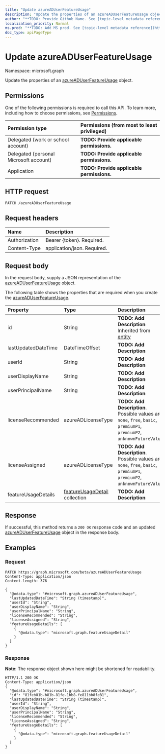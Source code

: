 ```yaml
---
title: "Update azureADUserFeatureUsage"
description: "Update the properties of an azureADUserFeatureUsage object."
author: "**TODO: Provide Github Name. See [topic-level metadata reference](https://msgo.azurewebsites.net/add/document/guidelines/metadata.html#topic-level-metadata)**"
localization_priority: Normal
ms.prod: "**TODO: Add MS prod. See [topic-level metadata reference](https://msgo.azurewebsites.net/add/document/guidelines/metadata.html#topic-level-metadata)**"
doc_type: apiPageType
---
```


# Update azureADUserFeatureUsage
Namespace: microsoft.graph

Update the properties of an [azureADUserFeatureUsage](../resources/azureaduserfeatureusage.md) object.

## Permissions
One of the following permissions is required to call this API. To learn more, including how to choose permissions, see [Permissions](/concepts/permissions-reference.md).

|Permission type|Permissions (from most to least privileged)|
|:---|:---|
|Delegated (work or school account)|**TODO: Provide applicable permissions.**|
|Delegated (personal Microsoft account)|**TODO: Provide applicable permissions.**|
|Application|**TODO: Provide applicable permissions.**|

## HTTP request

<!-- {
  "blockType": "ignored"
}
-->
``` http
PATCH /azureADUserFeatureUsage
```

## Request headers
|Name|Description|
|:---|:---|
|Authorization|Bearer {token}. Required.|
|Content-Type|application/json. Required.|

## Request body
In the request body, supply a JSON representation of the [azureADUserFeatureUsage](../resources/azureaduserfeatureusage.md) object.

The following table shows the properties that are required when you create the [azureADUserFeatureUsage](../resources/azureaduserfeatureusage.md).

|Property|Type|Description|
|:---|:---|:---|
|id|String|**TODO: Add Description** Inherited from [entity](../resources/entity.md)|
|lastUpdatedDateTime|DateTimeOffset|**TODO: Add Description**|
|userId|String|**TODO: Add Description**|
|userDisplayName|String|**TODO: Add Description**|
|userPrincipalName|String|**TODO: Add Description**|
|licenseRecommended|azureADLicenseType|**TODO: Add Description**. Possible values are: `none`, `free`, `basic`, `premiumP1`, `premiumP2`, `unknownFutureValue`.|
|licenseAssigned|azureADLicenseType|**TODO: Add Description**. Possible values are: `none`, `free`, `basic`, `premiumP1`, `premiumP2`, `unknownFutureValue`.|
|featureUsageDetails|[featureUsageDetail](../resources/featureusagedetail.md) collection|**TODO: Add Description**|



## Response

If successful, this method returns a `200 OK` response code and an updated [azureADUserFeatureUsage](../resources/azureaduserfeatureusage.md) object in the response body.

## Examples

### Request
<!-- {
  "blockType": "request",
  "name": "update_azureaduserfeatureusage"
}
-->
``` http
PATCH https://graph.microsoft.com/beta/azureADUserFeatureUsage
Content-Type: application/json
Content-length: 376

{
  "@odata.type": "#microsoft.graph.azureADUserFeatureUsage",
  "lastUpdatedDateTime": "String (timestamp)",
  "userId": "String",
  "userDisplayName": "String",
  "userPrincipalName": "String",
  "licenseRecommended": "String",
  "licenseAssigned": "String",
  "featureUsageDetails": [
    {
      "@odata.type": "microsoft.graph.featureUsageDetail"
    }
  ]
}
```


### Response
**Note:** The response object shown here might be shortened for readability.
<!-- {
  "blockType": "response",
  "truncated": true
}
-->
``` http
HTTP/1.1 200 OK
Content-Type: application/json
{
  "@odata.type": "#microsoft.graph.azureADUserFeatureUsage",
  "id": "81feb81b-b81b-81fe-1bb8-fe811bb8fe81",
  "lastUpdatedDateTime": "String (timestamp)",
  "userId": "String",
  "userDisplayName": "String",
  "userPrincipalName": "String",
  "licenseRecommended": "String",
  "licenseAssigned": "String",
  "featureUsageDetails": [
    {
      "@odata.type": "microsoft.graph.featureUsageDetail"
    }
  ]
}
```

